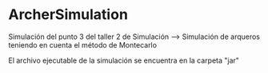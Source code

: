 # ArcherSimulation
Simulación del punto 3 del taller 2 de Simulación --> Simulación de arqueros teniendo en cuenta el método de Montecarlo

El archivo ejecutable de la simulación se encuentra en la carpeta "jar"
